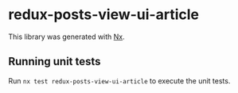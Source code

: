 # redux-posts-view-ui-article

This library was generated with [Nx](https://nx.dev).

## Running unit tests

Run `nx test redux-posts-view-ui-article` to execute the unit tests.
